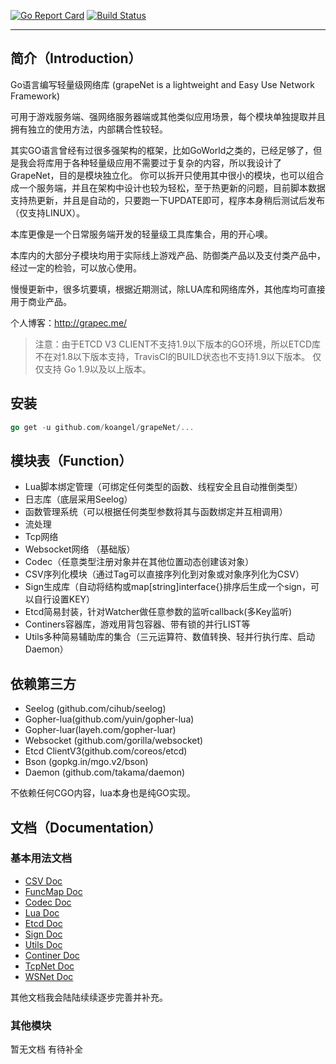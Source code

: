  [![Go Report Card](https://goreportcard.com/badge/github.com/koangel/grapeNet)](https://goreportcard.com/report/github.com/koangel/grapeNet)  [![Build Status](https://secure.travis-ci.org/koangel/grapeNet.png)](http://travis-ci.org/koangel/grapeNet)

---

## 简介（Introduction）

Go语言编写轻量级网络库 (grapeNet is a lightweight and Easy Use Network Framework)

可用于游戏服务端、强网络服务器端或其他类似应用场景，每个模块单独提取并且拥有独立的使用方法，内部耦合性较轻。

其实GO语言曾经有过很多强架构的框架，比如GoWorld之类的，已经足够了，但是我会将库用于各种轻量级应用不需要过于复杂的内容，所以我设计了GrapeNet，目的是模块独立化。
你可以拆开只使用其中很小的模块，也可以组合成一个服务端，并且在架构中设计也较为轻松，至于热更新的问题，目前脚本数据支持热更新，并且是自动的，只要跑一下UPDATE即可，程序本身稍后测试后发布（仅支持LINUX）。

本库更像是一个日常服务端开发的轻量级工具库集合，用的开心噢。

本库内的大部分子模块均用于实际线上游戏产品、防御类产品以及支付类产品中，经过一定的检验，可以放心使用。

慢慢更新中，很多坑要填，根据近期测试，除LUA库和网络库外，其他库均可直接用于商业产品。

个人博客：http://grapec.me/

> 注意：由于ETCD V3 CLIENT不支持1.9以下版本的GO环境，所以ETCD库不在对1.8以下版本支持，TravisCI的BUILD状态也不支持1.9以下版本。
> 仅仅支持 Go 1.9以及以上版本。

## 安装

```go
go get -u github.com/koangel/grapeNet/...
```

## 模块表（Function）

* Lua脚本绑定管理（可绑定任何类型的函数、线程安全且自动推倒类型）
* 日志库（底层采用Seelog）
* 函数管理系统（可以根据任何类型参数将其与函数绑定并互相调用）
* 流处理
* Tcp网络
* Websocket网络 （基础版）
* Codec（任意类型注册对象并在其他位置动态创建该对象）
* CSV序列化模块（通过Tag可以直接序列化到对象或对象序列化为CSV）
* Sign生成库（自动将结构或map[string]interface{}排序后生成一个sign，可以自行设置KEY）
* Etcd简易封装，针对Watcher做任意参数的监听callback(多Key监听)
* Continers容器库，游戏用背包容器、带有锁的并行LIST等
* Utils多种简易辅助库的集合（三元运算符、数值转换、轻并行执行库、启动Daemon）

## 依赖第三方

* Seelog (github.com/cihub/seelog)
* Gopher-lua(github.com/yuin/gopher-lua)
* Gopher-luar(layeh.com/gopher-luar)
* Websocket (github.com/gorilla/websocket)
* Etcd ClientV3(github.com/coreos/etcd)
* Bson (gopkg.in/mgo.v2/bson)
* Daemon (github.com/takama/daemon)

不依赖任何CGO内容，lua本身也是纯GO实现。

## 文档（Documentation）

### 基本用法文档

* [CSV Doc](./docs/CSV.md)
* [FuncMap Doc](./docs/FuncMap.md)
* [Codec Doc](./docs/Codec.md)
* [Lua Doc](./docs/LuaScript.md)
* [Etcd Doc](./docs/Etcd.md)
* [Sign Doc](./docs/Sign.md)
* [Utils Doc](./docs/Utils.md)
* [Continer Doc](./docs/Continer.md)
* [TcpNet Doc](./docs/TcpNet.md)
* [WSNet Doc](./docs/WSNet.md)

其他文档我会陆陆续续逐步完善并补充。

### 其他模块

暂无文档 有待补全